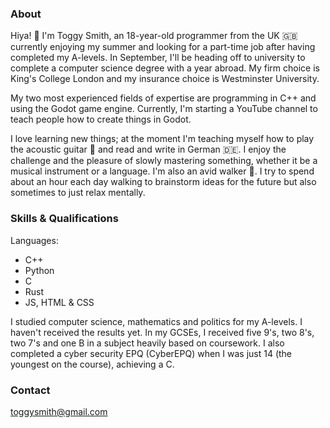 ### About

Hiya! 👋 I'm Toggy Smith, an 18-year-old programmer from the UK 🇬🇧 currently enjoying my summer and looking for a part-time job after having completed my A-levels. In September, I'll be heading off to university to complete a computer science degree with a year abroad. My firm choice is King's College London and my insurance choice is Westminster University.

My two most experienced fields of expertise are programming in C++ and using the Godot game engine. Currently, I'm starting a YouTube channel to teach people how to create things in Godot.

I love learning new things; at the moment I'm teaching myself how to play the acoustic guitar 🎸 and read and write in German 🇩🇪. I enjoy the challenge and the pleasure of slowly mastering something, whether it be a musical instrument or a language. I'm also an avid walker 👟. I try to spend about an hour each day walking to brainstorm ideas for the future but also sometimes to just relax mentally.

### Skills & Qualifications

Languages:
- C++
- Python
- C
- Rust
- JS, HTML & CSS

I studied computer science, mathematics and politics for my A-levels. I haven't received the results yet. In my GCSEs, I received five 9's, two 8's, two 7's and one B in a subject heavily based on coursework. I also completed a cyber security EPQ (CyberEPQ) when I was just 14 (the youngest on the course), achieving a C.

### Contact

toggysmith@gmail.com

<!--
**toggysmith/toggysmith** is a ✨ _special_ ✨ repository because its `README.md` (this file) appears on your GitHub profile.

Here are some ideas to get you started:

- 🔭 I’m currently working on ...
- 🌱 I’m currently learning ...
- 👯 I’m looking to collaborate on ...
- 🤔 I’m looking for help with ...
- 💬 Ask me about ...
- 📫 How to reach me: ...
- 😄 Pronouns: ...
- ⚡ Fun fact: ...
-->

